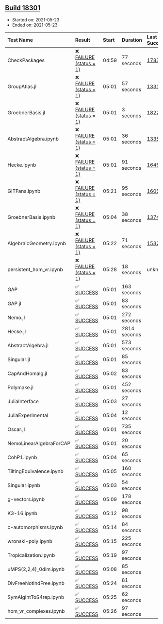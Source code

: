 ## [Build 18301](https://oscarci.mathematik.uni-kl.de/job/oscar/18301/)

* Started on: 2021-05-23
* Ended on: 2021-05-23

| Test Name    | Result | Start | Duration | Last Success | First Failure |
|:-------------|:-------|:------|:---------|:-------------|:--------------|
| CheckPackages | ❌ [FAILURE (status = 1)](https://oscarci.mathematik.uni-kl.de/job/oscar/18301/artifact/logs/build-18301/CheckPackages.log) | 04:59 | 77 seconds | [17832](https://oscarci.mathematik.uni-kl.de/job/oscar/17832/) | [17833](https://oscarci.mathematik.uni-kl.de/job/oscar/17833/) |
| GroupAtlas.jl | ❌ [FAILURE (status = 1)](https://oscarci.mathematik.uni-kl.de/job/oscar/18301/artifact/logs/build-18301/GroupAtlas.jl.log) | 05:01 | 57 seconds | [13311](https://oscarci.mathematik.uni-kl.de/job/oscar/13311/) | [13312](https://oscarci.mathematik.uni-kl.de/job/oscar/13312/) |
| GroebnerBasis.jl | ❌ [FAILURE (status = 1)](https://oscarci.mathematik.uni-kl.de/job/oscar/18301/artifact/logs/build-18301/GroebnerBasis.jl.log) | 05:01 | 3 seconds | [18228](https://oscarci.mathematik.uni-kl.de/job/oscar/18228/) | [18229](https://oscarci.mathematik.uni-kl.de/job/oscar/18229/) |
| AbstractAlgebra.ipynb | ❌ [FAILURE (status = 1)](https://oscarci.mathematik.uni-kl.de/job/oscar/18301/artifact/logs/build-18301/AbstractAlgebra.ipynb.log) | 05:01 | 36 seconds | [13355](https://oscarci.mathematik.uni-kl.de/job/oscar/13355/) | [13356](https://oscarci.mathematik.uni-kl.de/job/oscar/13356/) |
| Hecke.ipynb | ❌ [FAILURE (status = 1)](https://oscarci.mathematik.uni-kl.de/job/oscar/18301/artifact/logs/build-18301/Hecke.ipynb.log) | 05:01 | 91 seconds | [16463](https://oscarci.mathematik.uni-kl.de/job/oscar/16463/) | [16464](https://oscarci.mathematik.uni-kl.de/job/oscar/16464/) |
| GITFans.ipynb | ❌ [FAILURE (status = 1)](https://oscarci.mathematik.uni-kl.de/job/oscar/18301/artifact/logs/build-18301/GITFans.ipynb.log) | 05:21 | 95 seconds | [16068](https://oscarci.mathematik.uni-kl.de/job/oscar/16068/) | [16069](https://oscarci.mathematik.uni-kl.de/job/oscar/16069/) |
| GroebnerBasis.ipynb | ❌ [FAILURE (status = 1)](https://oscarci.mathematik.uni-kl.de/job/oscar/18301/artifact/logs/build-18301/GroebnerBasis.ipynb.log) | 05:04 | 38 seconds | [13748](https://oscarci.mathematik.uni-kl.de/job/oscar/13748/) | [13749](https://oscarci.mathematik.uni-kl.de/job/oscar/13749/) |
| AlgebraicGeometry.ipynb | ❌ [FAILURE (status = 1)](https://oscarci.mathematik.uni-kl.de/job/oscar/18301/artifact/logs/build-18301/AlgebraicGeometry.ipynb.log) | 05:22 | 71 seconds | [15322](https://oscarci.mathematik.uni-kl.de/job/oscar/15322/) | [15323](https://oscarci.mathematik.uni-kl.de/job/oscar/15323/) |
| persistent_hom_vr.ipynb | ❌ [FAILURE (status = 1)](https://oscarci.mathematik.uni-kl.de/job/oscar/18301/artifact/logs/build-18301/persistent_hom_vr.ipynb.log) | 05:28 | 18 seconds | unknown | unknown |
| GAP | ✅ [SUCCESS](https://oscarci.mathematik.uni-kl.de/job/oscar/18301/artifact/logs/build-18301/GAP.log) | 05:01 | 163 seconds |  |  |
| GAP.jl | ✅ [SUCCESS](https://oscarci.mathematik.uni-kl.de/job/oscar/18301/artifact/logs/build-18301/GAP.jl.log) | 05:01 | 83 seconds |  |  |
| Nemo.jl | ✅ [SUCCESS](https://oscarci.mathematik.uni-kl.de/job/oscar/18301/artifact/logs/build-18301/Nemo.jl.log) | 05:01 | 272 seconds |  |  |
| Hecke.jl | ✅ [SUCCESS](https://oscarci.mathematik.uni-kl.de/job/oscar/18301/artifact/logs/build-18301/Hecke.jl.log) | 05:01 | 2814 seconds |  |  |
| AbstractAlgebra.jl | ✅ [SUCCESS](https://oscarci.mathematik.uni-kl.de/job/oscar/18301/artifact/logs/build-18301/AbstractAlgebra.jl.log) | 05:01 | 573 seconds |  |  |
| Singular.jl | ✅ [SUCCESS](https://oscarci.mathematik.uni-kl.de/job/oscar/18301/artifact/logs/build-18301/Singular.jl.log) | 05:01 | 85 seconds |  |  |
| CapAndHomalg.jl | ✅ [SUCCESS](https://oscarci.mathematik.uni-kl.de/job/oscar/18301/artifact/logs/build-18301/CapAndHomalg.jl.log) | 05:02 | 83 seconds |  |  |
| Polymake.jl | ✅ [SUCCESS](https://oscarci.mathematik.uni-kl.de/job/oscar/18301/artifact/logs/build-18301/Polymake.jl.log) | 05:01 | 452 seconds |  |  |
| JuliaInterface | ✅ [SUCCESS](https://oscarci.mathematik.uni-kl.de/job/oscar/18301/artifact/logs/build-18301/JuliaInterface.log) | 05:03 | 27 seconds |  |  |
| JuliaExperimental | ✅ [SUCCESS](https://oscarci.mathematik.uni-kl.de/job/oscar/18301/artifact/logs/build-18301/JuliaExperimental.log) | 05:04 | 12 seconds |  |  |
| Oscar.jl | ✅ [SUCCESS](https://oscarci.mathematik.uni-kl.de/job/oscar/18301/artifact/logs/build-18301/Oscar.jl.log) | 05:01 | 735 seconds |  |  |
| NemoLinearAlgebraForCAP | ✅ [SUCCESS](https://oscarci.mathematik.uni-kl.de/job/oscar/18301/artifact/logs/build-18301/NemoLinearAlgebraForCAP.log) | 05:01 | 20 seconds |  |  |
| CohP1.ipynb | ✅ [SUCCESS](https://oscarci.mathematik.uni-kl.de/job/oscar/18301/artifact/logs/build-18301/CohP1.ipynb.log) | 05:04 | 65 seconds |  |  |
| TiltingEquivalence.ipynb | ✅ [SUCCESS](https://oscarci.mathematik.uni-kl.de/job/oscar/18301/artifact/logs/build-18301/TiltingEquivalence.ipynb.log) | 05:05 | 160 seconds |  |  |
| Singular.ipynb | ✅ [SUCCESS](https://oscarci.mathematik.uni-kl.de/job/oscar/18301/artifact/logs/build-18301/Singular.ipynb.log) | 05:03 | 54 seconds |  |  |
| g-vectors.ipynb | ✅ [SUCCESS](https://oscarci.mathematik.uni-kl.de/job/oscar/18301/artifact/logs/build-18301/g-vectors.ipynb.log) | 05:09 | 178 seconds |  |  |
| K3-16.ipynb | ✅ [SUCCESS](https://oscarci.mathematik.uni-kl.de/job/oscar/18301/artifact/logs/build-18301/K3-16.ipynb.log) | 05:12 | 98 seconds |  |  |
| c-automorphisms.ipynb | ✅ [SUCCESS](https://oscarci.mathematik.uni-kl.de/job/oscar/18301/artifact/logs/build-18301/c-automorphisms.ipynb.log) | 05:14 | 84 seconds |  |  |
| wronski-poly.ipynb | ✅ [SUCCESS](https://oscarci.mathematik.uni-kl.de/job/oscar/18301/artifact/logs/build-18301/wronski-poly.ipynb.log) | 05:15 | 225 seconds |  |  |
| Tropicalization.ipynb | ✅ [SUCCESS](https://oscarci.mathematik.uni-kl.de/job/oscar/18301/artifact/logs/build-18301/Tropicalization.ipynb.log) | 05:19 | 97 seconds |  |  |
| uMPS(2,2,4)_0dim.ipynb | ✅ [SUCCESS](https://oscarci.mathematik.uni-kl.de/job/oscar/18301/artifact/logs/build-18301/uMPS-2-2-4-_0dim.ipynb.log) | 05:08 | 85 seconds |  |  |
| DivFreeNotIndFree.ipynb | ✅ [SUCCESS](https://oscarci.mathematik.uni-kl.de/job/oscar/18301/artifact/logs/build-18301/DivFreeNotIndFree.ipynb.log) | 05:24 | 81 seconds |  |  |
| SymAlgIntToS4rep.ipynb | ✅ [SUCCESS](https://oscarci.mathematik.uni-kl.de/job/oscar/18301/artifact/logs/build-18301/SymAlgIntToS4rep.ipynb.log) | 05:25 | 62 seconds |  |  |
| hom_vr_complexes.ipynb | ✅ [SUCCESS](https://oscarci.mathematik.uni-kl.de/job/oscar/18301/artifact/logs/build-18301/hom_vr_complexes.ipynb.log) | 05:26 | 97 seconds |  |  |
